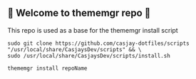 ## 👋 Welcome to thememgr repo 👋  
  
This repo is used as a base for the thememgr install script
  
```shell
sudo git clone https://github.com/casjay-dotfiles/scripts "/usr/local/share/CasjaysDev/scripts" && \
sudo /usr/local/share/CasjaysDev/scripts/install.sh
```
  
```shell
thememgr install repoName
```
